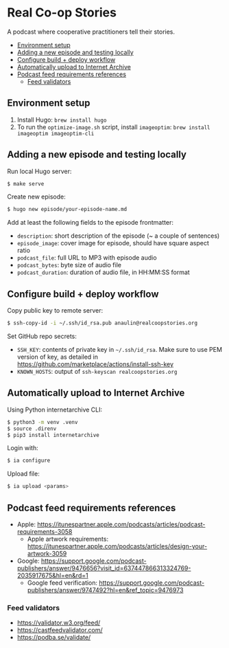 # Real Co-op Stories <!-- omit in toc -->

A podcast where cooperative practitioners tell their stories.

- [Environment setup](#environment-setup)
- [Adding a new episode and testing locally](#adding-a-new-episode-and-testing-locally)
- [Configure build + deploy workflow](#configure-build--deploy-workflow)
- [Automatically upload to Internet Archive](#automatically-upload-to-internet-archive)
- [Podcast feed requirements references](#podcast-feed-requirements-references)
  - [Feed validators](#feed-validators)

## Environment setup

1. Install Hugo: `brew install hugo`
2. To run the `optimize-image.sh` script, install `imageoptim`: `brew install imageoptim imageoptim-cli`

## Adding a new episode and testing locally

Run local Hugo server:
```bash
$ make serve
```

Create new episode:
```bash
$ hugo new episode/your-episode-name.md
```

Add at least the following fields to the episode frontmatter:
* `description`: short description of the episode (~ a couple of sentences)
* `episode_image`: cover image for episode, should have square aspect ratio
* `podcast_file`: full URL to MP3 with episode audio
* `podcast_bytes`: byte size of audio file
* `podcast_duration`: duration of audio file, in HH:MM:SS format

## Configure build + deploy workflow

Copy public key to remote server:
```bash
$ ssh-copy-id -i ~/.ssh/id_rsa.pub anaulin@realcoopstories.org
```

Set GitHub repo secrets:
* `SSH_KEY`: contents of private key in `~/.ssh/id_rsa`. Make sure to use PEM version of key, as detailed in https://github.com/marketplace/actions/install-ssh-key
* `KNOWN_HOSTS`: output of `ssh-keyscan realcoopstories.org`

## Automatically upload to Internet Archive

Using Python internetarchive CLI:

```bash
$ python3 -m venv .venv
$ source .direnv
$ pip3 install internetarchive
```

Login with:
```bash
$ ia configure
```

Upload file:
```bash
$ ia upload <params>
```

## Podcast feed requirements references

* Apple: https://itunespartner.apple.com/podcasts/articles/podcast-requirements-3058
  * Apple artwork requirements: https://itunespartner.apple.com/podcasts/articles/design-your-artwork-3059
* Google: https://support.google.com/podcast-publishers/answer/9476656?visit_id=637447866313324769-2035917675&hl=en&rd=1
  * Google feed verification: https://support.google.com/podcast-publishers/answer/9747492?hl=en&ref_topic=9476973

###  Feed validators
* https://validator.w3.org/feed/
* https://castfeedvalidator.com/
* https://podba.se/validate/

